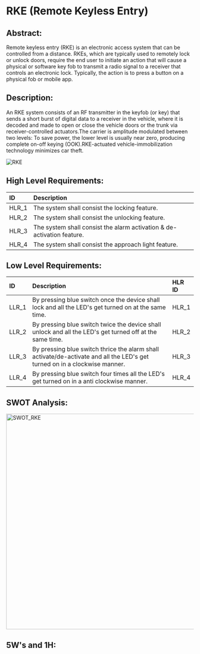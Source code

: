 
# RKE (Remote Keyless Entry)

## Abstract:
Remote keyless entry (RKE) is an electronic access system that can be controlled from a distance. RKEs, which are typically used to remotely lock or unlock doors, require the end user to initiate an action that will cause a physical or software key fob to transmit a radio signal to a receiver that controls an electronic lock. Typically, the action is to press a button on a physical fob or mobile app.

## Description:
An RKE system consists of an RF transmitter in the keyfob (or key) that sends a short burst of digital data to a receiver in the vehicle, where it is decoded and made to open or close the vehicle doors or the trunk via receiver-controlled actuators.The carrier is amplitude modulated between two levels: To save power, the lower level is usually near zero, producing complete on-off keying (OOK).RKE-actuated vehicle-immobilization technology minimizes car theft.

![RKE](https://user-images.githubusercontent.com/98833151/157844146-c6697708-a00e-4a83-90f5-9dfb467ebdf5.jpg)</br>

## High Level Requirements:

|ID|Description|
|:---|:---|
|HLR_1|	The system shall consist the locking feature.|
|HLR_2|	The system shall consist the unlocking feature.|
|HLR_3|	The system shall consist the alarm activation & de-activation feature.|
|HLR_4|	The system shall consist the approach light feature.|

## Low Level Requirements:

|ID|Description|HLR ID|
|:---|:---|:---|
|LLR_1|	By pressing blue switch once the device shall lock and all the LED's get turned on at the same time.|HLR_1|
|LLR_2|	By pressing blue switch twice the device shall unlock and all the LED's get turned off at the same time.|HLR_2|
|LLR_3|	By pressing blue switch thrice the alarm shall activate/de-activate and all the LED's get turned on in a clockwise manner.|HLR_3|
|LLR_4|	By pressing blue switch four times all the LED's get turned on in a anti clockwise manner.|HLR_4|


## SWOT Analysis:

<img width="577" alt="SWOT_RKE" src="https://user-images.githubusercontent.com/98833151/157857408-d864f812-0e8e-490e-993c-94b5b7bf699f.png">

## 5W's and 1H:



